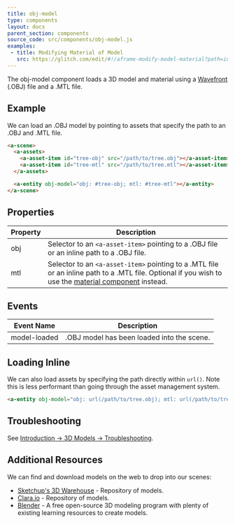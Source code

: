 ```yaml
---
title: obj-model
type: components
layout: docs
parent_section: components
source_code: src/components/obj-model.js
examples:
 - title: Modifying Material of Model
   src: https://glitch.com/edit/#!/aframe-modify-model-material?path=index.html:1:0
---
```


The obj-model component loads a 3D model and material using a
[Wavefront][wavefront-wiki] (.OBJ) file and a .MTL file.

## Example

We can load an .OBJ model by pointing to assets that specify the path to an .OBJ and .MTL file.

```html
<a-scene>
  <a-assets>
    <a-asset-item id="tree-obj" src="/path/to/tree.obj"></a-asset-item>
    <a-asset-item id="tree-mtl" src="/path/to/tree.mtl"></a-asset-item>
  </a-assets>

  <a-entity obj-model="obj: #tree-obj; mtl: #tree-mtl"></a-entity>
</a-scene>
```

## Properties

| Property | Description                                                                                                                                                       |
|----------|-------------------------------------------------------------------------------------------------------------------------------------------------------------------|
| obj      | Selector to an `<a-asset-item>` pointing to a .OBJ file or an inline path to a .OBJ file.                                                                         |
| mtl      | Selector to an `<a-asset-item>` pointing to a .MTL file or an inline path to a .MTL file. Optional if you wish to use the [material component][material] instead. |

## Events

| Event Name   | Description                                                                                 |
| ----------   | ------------------------------------------------------------------------------------------- |
| model-loaded | .OBJ model has been loaded into the scene.                                                  |

## Loading Inline

We can also load assets by specifying the path directly within `url()`. Note this is less performant than going through the asset management system.

```html
<a-entity obj-model="obj: url(/path/to/tree.obj); mtl: url(/path/to/tree.mtl)"></a-entity>
```

## Troubleshooting

See [Introduction → 3D Models → Troubleshooting](../introduction/models.md#troubleshooting).

## Additional Resources

We can find and download models on the web to drop into our scenes:

- [Sketchup's 3D Warehouse][sketchup] - Repository of models.
- [Clara.io][clara] - Repository of models.
- [Blender][blender] - A free open-source 3D modeling program with plenty of existing learning resources to create models.

[blender]: https://www.blender.org/
[clara]: https://clara.io
[material]: ./material.md
[sketchup]: https://3dwarehouse.sketchup.com
[wavefront-wiki]: https://en.wikipedia.org/wiki/Wavefront_.obj_file
